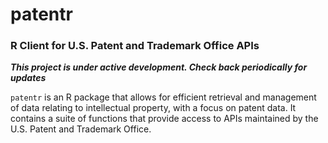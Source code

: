# patentr
### R Client for U.S. Patent and Trademark Office APIs

**_This project is under active development. Check back periodically for updates_**

`patentr` is an R package that allows for efficient retrieval and management of data relating to intellectual property, with a focus on patent data. It contains a suite of functions that provide access to APIs maintained by the U.S. Patent and Trademark Office.
